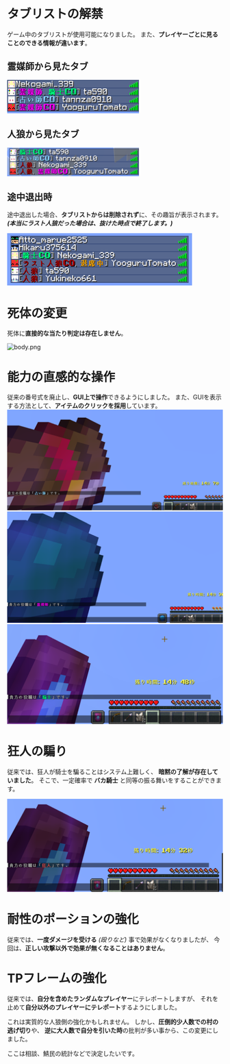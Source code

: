 # タブリストの解禁
ゲーム中のタブリストが使用可能になりました。
また、**プレイヤーごとに見ることのできる情報が違います**。

## 霊媒師から見たタブ
![tab1.png](../.github/assets/tab1.png)

## 人狼から見たタブ
![tab2.png](../.github/assets/tab2.png)

## 途中退出時
途中退出した場合、**タブリストからは削除されず**に、その趣旨が表示されます。
_**(本当にラスト人狼だった場合は、抜けた時点で終了します。)**_

![tab3.png](../.github/assets/tab3.png)

# 死体の変更
死体に**直接的な当たり判定は存在しません**。

![body.png](../.github/assets/body.png)

# 能力の直感的な操作
従来の番号式を廃止し、**GUI上で操作**できるようにしました。
また、GUIを表示する方法として、**アイテムのクリックを採用**しています。
![divine.png](../.github/assets/divine.png)
![commune.png](../.github/assets/commune.png)
![protect.png](../.github/assets/protect.png)

# 狂人の騙り
従来では、狂人が騎士を騙ることはシステム上難しく、 
**暗黙の了解が存在していました**。
そこで、一定確率で **バカ騎士** と同等の振る舞いをすることができます。

![madman_protect.png](../.github/assets/madman_protect.png)

# 耐性のポーションの強化
従来では、**一度ダメージを受ける** *(殴りなど)* 事で効果がなくなりましたが、
今回は、**正しい攻撃以外で効果が無くなることはありません**。

# TPフレームの強化
従来では、**自分を含めたランダムなプレイヤー**にテレポートしますが、
それを止めて**自分以外のプレイヤーにテレポート**するようにしました。

これは実質的な人狼側の強化かもしれません。
しかし、**圧倒的少人数での村の逃げ切り**や、
**逆に大人数で自分を引いた時**の批判が多い事から、この変更にしました。

ここは相談、鯖民の統計などで決定したいです。

# 
